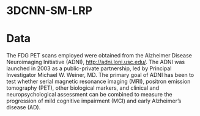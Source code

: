 # 3DCNN-SM-LRP

# Data 
The FDG PET scans employed were obtained from the Alzheimer Disease Neuroimaging Initiative (ADNI), http://adni.loni.usc.edu/. 
The ADNI was launched in 2003 as a public-private partnership, led by Principal Investigator Michael W. Weiner, MD. The primary goal of ADNI has been to test whether serial magnetic resonance imaging (MRI), positron emission tomography (PET), other biological markers, and clinical and neuropsychological assessment can be combined to measure the progression of mild cognitive impairment (MCI) and early Alzheimer’s disease (AD).
